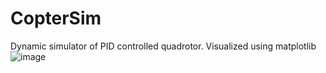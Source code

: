 # CopterSim
Dynamic simulator of PID controlled quadrotor. Visualized using matplotlib
![image](https://github.com/genom10/CopterSim/assets/50977138/d0e22209-110c-4fd3-bd77-a6d496f9c654)
